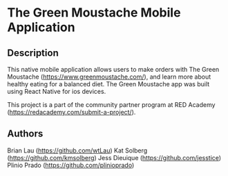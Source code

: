 # The Green Moustache Mobile Application

## Description
This native mobile application allows users to make orders with The Green Moustache (https://www.greenmoustache.com/), and learn more about healthy eating for a balanced diet. The Green Moustache app was built using React Native for ios devices.

This project is a part of the community partner program at RED Academy (https://redacademy.com/submit-a-project/).

## Authors
Brian Lau (https://github.com/wtLau)
Kat Solberg (https://github.com/kmsolberg)
Jess Dieuique (https://github.com/jesstice)
Plinio Prado (https://github.com/plinioprado)

